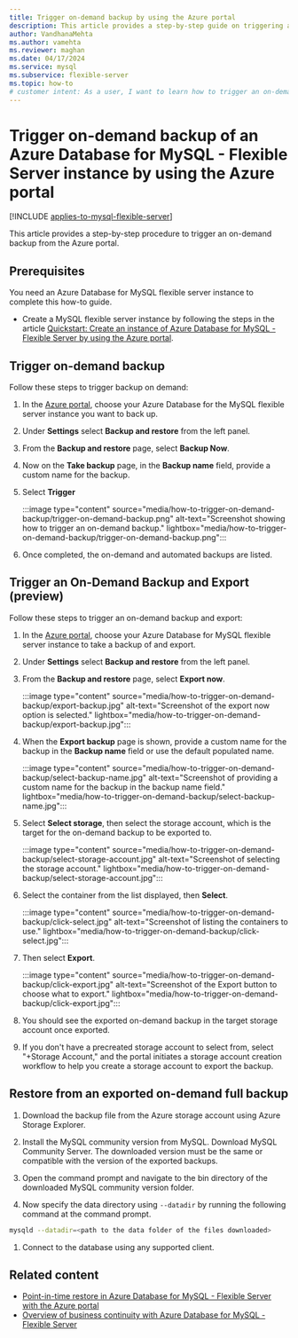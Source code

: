 ```yaml
---
title: Trigger on-demand backup by using the Azure portal
description: This article provides a step-by-step guide on triggering an on-demand backup of an Azure Database for MySQL - Flexible Server instance.
author: VandhanaMehta
ms.author: vamehta
ms.reviewer: maghan
ms.date: 04/17/2024
ms.service: mysql
ms.subservice: flexible-server
ms.topic: how-to
# customer intent: As a user, I want to learn how to trigger an on-demand backup from the Azure portal so that I can have more control over my database backups.
---
```


# Trigger on-demand backup of an Azure Database for MySQL - Flexible Server instance by using the Azure portal

[!INCLUDE [applies-to-mysql-flexible-server](../includes/applies-to-mysql-flexible-server.md)]

This article provides a step-by-step procedure to trigger an on-demand backup from the Azure portal.

## Prerequisites

You need an Azure Database for MySQL flexible server instance to complete this how-to guide.

- Create a MySQL flexible server instance by following the steps in the article [Quickstart: Create an instance of Azure Database for MySQL - Flexible Server by using the Azure portal](quickstart-create-server-portal.md).

## Trigger on-demand backup

Follow these steps to trigger backup on demand:

1. In the [Azure portal](https://portal.azure.com/), choose your Azure Database for the MySQL flexible server instance you want to back up.

1. Under **Settings** select **Backup and restore** from the left panel.

1. From the **Backup and restore** page, select **Backup Now**.

1. Now on the **Take backup** page, in the **Backup name** field, provide a custom name for the backup.

1. Select **Trigger**

    :::image type="content" source="media/how-to-trigger-on-demand-backup/trigger-on-demand-backup.png" alt-text="Screenshot showing how to trigger an on-demand backup." lightbox="media/how-to-trigger-on-demand-backup/trigger-on-demand-backup.png":::

1. Once completed, the on-demand and automated backups are listed.

## Trigger an On-Demand Backup and Export (preview)

Follow these steps to trigger an on-demand backup and export:

1. In the [Azure portal](https://portal.azure.com/), choose your Azure Database for MySQL flexible server instance to take a backup of and export.

1. Under **Settings** select **Backup and restore** from the left panel.

1. From the **Backup and restore** page, select **Export now**.

    :::image type="content" source="media/how-to-trigger-on-demand-backup/export-backup.jpg" alt-text="Screenshot of the export now option is selected." lightbox="media/how-to-trigger-on-demand-backup/export-backup.jpg":::

1. When the **Export backup** page is shown, provide a custom name for the backup in the **Backup name** field or use the default populated name.

    :::image type="content" source="media/how-to-trigger-on-demand-backup/select-backup-name.jpg" alt-text="Screenshot of providing a custom name for the backup in the backup name field." lightbox="media/how-to-trigger-on-demand-backup/select-backup-name.jpg":::

1. Select **Select storage**, then select the storage account, which is the target for the on-demand backup to be exported to.

    :::image type="content" source="media/how-to-trigger-on-demand-backup/select-storage-account.jpg" alt-text="Screenshot of selecting the storage account." lightbox="media/how-to-trigger-on-demand-backup/select-storage-account.jpg":::

1. Select the container from the list displayed, then **Select**.

    :::image type="content" source="media/how-to-trigger-on-demand-backup/click-select.jpg" alt-text="Screenshot of listing the containers to use." lightbox="media/how-to-trigger-on-demand-backup/click-select.jpg":::

1. Then select **Export**.

    :::image type="content" source="media/how-to-trigger-on-demand-backup/click-export.jpg" alt-text="Screenshot of the Export button to choose what to export." lightbox="media/how-to-trigger-on-demand-backup/click-export.jpg":::

1. You should see the exported on-demand backup in the target storage account once exported.

1. If you don't have a precreated storage account to select from, select "+Storage Account," and the portal initiates a storage account creation workflow to help you create a storage account to export the backup.

## Restore from an exported on-demand full backup

1. Download the backup file from the Azure storage account using Azure Storage Explorer.

1. Install the MySQL community version from MySQL. Download MySQL Community Server. The downloaded version must be the same or compatible with the version of the exported
backups.

1. Open the command prompt and navigate to the bin directory of the downloaded MySQL community version folder.

1. Now specify the data directory using `--datadir` by running the following command at the command prompt.

```bash
mysqld --datadir=<path to the data folder of the files downloaded>
```

1. Connect to the database using any supported client.

## Related content

- [Point-in-time restore in Azure Database for MySQL - Flexible Server with the Azure portal](how-to-restore-server-portal.md)
- [Overview of business continuity with Azure Database for MySQL - Flexible Server](concepts-business-continuity.md)

